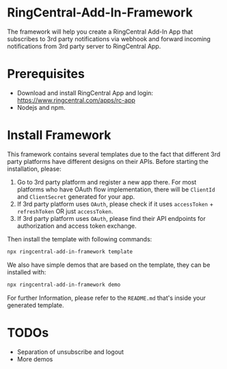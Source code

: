 # RingCentral-Add-In-Framework

The framework will help you create a RingCentral Add-In App that subscribes to 3rd party notifications via webhook and forward incoming notifications from 3rd party server to RingCentral App.

# Prerequisites

- Download and install RingCentral App and login: https://www.ringcentral.com/apps/rc-app
- Nodejs and npm.

# Install Framework

This framework contains several templates due to the fact that different 3rd party platforms have different designs on their APIs. Before starting the installation, please:
1. Go to 3rd party platform and register a new app there. For most platforms who have OAuth flow implementation, there will be `ClientId` and `ClientSecret` generated for your app.
2. If 3rd party platform uses `OAuth`, please check if it uses `accessToken` + `refreshToken` OR just `accessToken`.
3. If 3rd party platform uses `OAuth`, please find their API endpoints for authorization and access token exchange.

Then install the template with following commands:

```bash
npx ringcentral-add-in-framework template
```

We also have simple demos that are based on the template, they can be installed with:

```bash
npx ringcentral-add-in-framework demo
```

For further Information, please refer to the `README.md` that's inside your generated template.

# TODOs
- Separation of unsubscribe and logout
- More demos